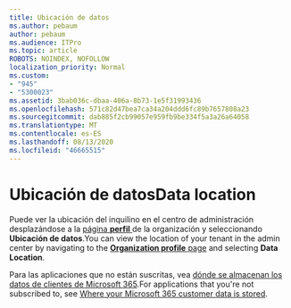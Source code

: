 ```yaml
---
title: Ubicación de datos
ms.author: pebaum
author: pebaum
ms.audience: ITPro
ms.topic: article
ROBOTS: NOINDEX, NOFOLLOW
localization_priority: Normal
ms.custom:
- "945"
- "5300023"
ms.assetid: 3bab036c-dbaa-406a-8b73-1e5f31993436
ms.openlocfilehash: 571c82d47bea7ca34a204ddd6fc89b7657808a23
ms.sourcegitcommit: dab885f2cb99057e959fb9be334f5a3a26a64058
ms.translationtype: MT
ms.contentlocale: es-ES
ms.lasthandoff: 08/13/2020
ms.locfileid: "46665515"
---
```

# <a name="data-location"></a><span data-ttu-id="f8e35-102">Ubicación de datos</span><span class="sxs-lookup"><span data-stu-id="f8e35-102">Data location</span></span>

<span data-ttu-id="f8e35-103">Puede ver la ubicación del inquilino en el centro de administración desplazándose a la [página **perfil** ](https://admin.microsoft.com/AdminPortal/Home#/Settings/OrganizationProfile) de la organización y seleccionando **Ubicación de datos**.</span><span class="sxs-lookup"><span data-stu-id="f8e35-103">You can view the location of your tenant in the admin center by navigating to the [**Organization profile** page](https://admin.microsoft.com/AdminPortal/Home#/Settings/OrganizationProfile) and selecting  **Data Location**.</span></span>

<span data-ttu-id="f8e35-104">Para las aplicaciones que no están suscritas, vea [dónde se almacenan los datos de clientes de Microsoft 365](https://docs.microsoft.com/office365/enterprise/o365-data-locations).</span><span class="sxs-lookup"><span data-stu-id="f8e35-104">For applications that you're not subscribed to, see [Where your Microsoft 365 customer data is stored](https://docs.microsoft.com/office365/enterprise/o365-data-locations).</span></span>